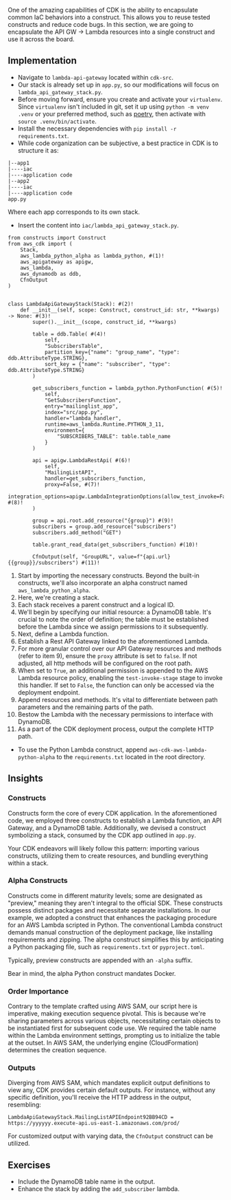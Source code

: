 One of the amazing capabilities of CDK is the ability to encapsulate common IaC behaviors into a construct. This allows you to reuse tested constructs and reduce code bugs. In this section, we are going to encapsulate the API GW -> Lambda resources into a single construct and use it across the board.

## Implementation
* Navigate to `lambda-api-gateway` located within `cdk-src`.
* Our stack is already set up in `app.py`, so our modifications will focus on `lambda_api_gateway_stack.py`.
* Before moving forward, ensure you create and activate your `virtualenv`. Since `virtualenv` isn't included in git, set it up using `python -m venv .venv` or your preferred method, such as [poetry](https://python-poetry.org/), then activate with `source .venv/bin/activate`.
* Install the necessary dependencies with `pip install -r requirements.txt`.
*   While code organization can be subjective, a best practice in CDK is to structure it as:
```
|--app1
|----iac
|----application code
|--app2
|----iac
|----application code
app.py
```


Where each app corresponds to its own stack.

* Insert the content into `iac/lambda_api_gateway_stack.py`.

``` {.python .annotate}
from constructs import Construct
from aws_cdk import (
    Stack,
    aws_lambda_python_alpha as lambda_python, #(1)!
    aws_apigateway as apigw,
    aws_lambda,
    aws_dynamodb as ddb,
    CfnOutput
)


class LambdaApiGatewayStack(Stack): #(2)!
    def __init__(self, scope: Construct, construct_id: str, **kwargs) -> None: #(3)!
        super().__init__(scope, construct_id, **kwargs)

        table = ddb.Table( #(4)!
            self,
            "SubscribersTable",
            partition_key={"name": "group_name", "type": ddb.AttributeType.STRING},
            sort_key = {"name": "subscriber", "type": ddb.AttributeType.STRING}
        )

        get_subscribers_function = lambda_python.PythonFunction( #(5)!
            self,
            "GetSubscribersFunction",
            entry="mailinglist_app",
            index="src/app.py",
            handler="lambda_handler",
            runtime=aws_lambda.Runtime.PYTHON_3_11,
            environment={
                "SUBSCRIBERS_TABLE": table.table_name
            }
        )

        api = apigw.LambdaRestApi( #(6)!
            self,
            "MailingListAPI",
            handler=get_subscribers_function,
            proxy=False, #(7)!
            integration_options=apigw.LambdaIntegrationOptions(allow_test_invoke=False), #(8)!
        )

        group = api.root.add_resource("{group}") #(9)!
        subscribers = group.add_resource("subscribers")
        subscribers.add_method("GET")

        table.grant_read_data(get_subscribers_function) #(10)!

        CfnOutput(self, "GroupURL", value=f"{api.url}{{group}}/subscribers") #(11)!

```

1. Start by importing the necessary constructs. Beyond the built-in constructs, we'll also incorporate an alpha construct named `aws_lambda_python_alpha`.
2. Here, we're creating a stack.
3. Each stack receives a parent construct and a logical ID.
4. We'll begin by specifying our initial resource: a DynamoDB table. It's crucial to note the order of definition; the table must be established before the Lambda since we assign permissions to it subsequently.
5. Next, define a Lambda function.
6. Establish a Rest API Gateway linked to the aforementioned Lambda.
7. For more granular control over our API Gateway resources and methods (refer to item 9), ensure the `proxy` attribute is set to `false`. If not adjusted, all http methods will be configured on the root path.
8. When set to `True`, an additional permission is appended to the AWS Lambda resource policy, enabling the `test-invoke-stage` stage to invoke this handler. If set to `False`, the function can only be accessed via the deployment endpoint.
9. Append resources and methods. It's vital to differentiate between path parameters and the remaining parts of the path.
10. Bestow the Lambda with the necessary permissions to interface with DynamoDB.
11. As a part of the CDK deployment process, output the complete HTTP path.

* To use the Python Lambda construct, append `aws-cdk-aws-lambda-python-alpha` to the `requirements.txt` located in the root directory.

## Insights

### Constructs
Constructs form the core of every CDK application. In the aforementioned code, we employed three constructs to establish a Lambda function, an API Gateway, and a DynamoDB table. Additionally, we devised a construct symbolizing a stack, consumed by the CDK app outlined in `app.py`.

Your CDK endeavors will likely follow this pattern: importing various constructs, utilizing them to create resources, and bundling everything within a stack.

### Alpha Constructs
Constructs come in different maturity levels; some are designated as "preview," meaning they aren't integral to the official SDK. These constructs possess distinct packages and necessitate separate installations. In our example, we adopted a construct that enhances the packaging procedure for an AWS Lambda scripted in Python. The conventional Lambda construct demands manual construction of the deployment package, like installing requirements and zipping. The alpha construct simplifies this by anticipating a Python packaging file, such as `requirements.txt` or `pyproject.toml`.

Typically, preview constructs are appended with an `-alpha` suffix.

Bear in mind, the alpha Python construct mandates Docker.

### Order Importance
Contrary to the template crafted using AWS SAM, our script here is imperative, making execution sequence pivotal. This is because we're sharing parameters across various objects, necessitating certain objects to be instantiated first for subsequent code use. We required the table name within the Lambda environment settings, prompting us to initialize the table at the outset. In AWS SAM, the underlying engine (CloudFormation) determines the creation sequence.

### Outputs
Diverging from AWS SAM, which mandates explicit output definitions to view any, CDK provides certain default outputs. For instance, without any specific definition, you'll receive the HTTP address in the output, resembling:
```
LambdaApiGatewayStack.MailingListAPIEndpoint92BB94CD = https://yyyyyy.execute-api.us-east-1.amazonaws.com/prod/
```
For customized output with varying data, the `CfnOutput` construct can be utilized.


## Exercises
* Include the DynamoDB table name in the output.
* Enhance the stack by adding the `add_subscriber` lambda.
